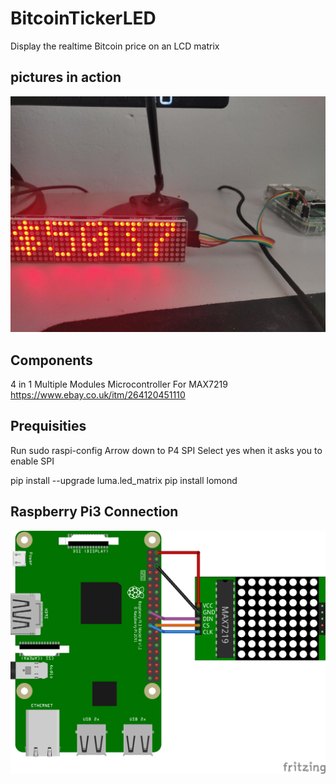 # BitcoinTickerLED
Display the realtime Bitcoin price on an LCD matrix


## pictures in action
![Example](0.jpg)  


## Components
4 in 1 Multiple Modules Microcontroller For MAX7219
https://www.ebay.co.uk/itm/264120451110


## Prequisities 

Run sudo raspi-config
Arrow down to P4 SPI
Select yes when it asks you to enable SPI

pip install --upgrade luma.led_matrix
pip install lomond


## Raspberry Pi3 Connection
![connections](pi3%20pins.png) 

